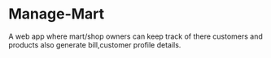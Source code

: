 # Manage-Mart
A web app where mart/shop owners can keep track of there customers and products also generate bill,customer profile details.
